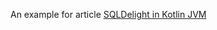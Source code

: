 An example for article [SQLDelight in Kotlin JVM](https://medium.com/@theendik00/sqldelight-for-postgresql-on-kotlin-jvm-b95d14d96134)
